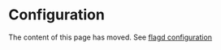 # Configuration

The content of this page has moved. See [flagd configuration](https://flagd.dev/reference/configuration.md)